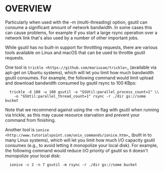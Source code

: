 # OVERVIEW
  Particularly when used with the -m (multi-threading) option, gsutil can
  consume a significant amount of network bandwidth. In some cases this can
  cause problems, for example if you start a large rsync operation over a
  network link that's also used by a number of other important jobs.

  While gsutil has no built-in support for throttling requests, there are
  various tools available on Linux and macOS that can be used to throttle
  gsutil requests.

  One tool is `trickle <https://github.com/mariusae/trickle>`_ (available via
  apt-get on Ubuntu systems), which will let you limit how much bandwidth gsutil
  consumes. For example, the following command would limit upload and download
  bandwidth consumed by gsutil rsync to 100 KBps:

      trickle -d 100 -u 100 gsutil -o "GSUtil:parallel_process_count=1" \\
        -o "GSUtil:parallel_thread_count=1" rsync -r ./dir gs://some bucket

  Note that we recommend against using the -m flag with gsutil when running via
  trickle, as this may cause resource starvation and prevent your command from
  finishing.

  Another tool is
  `ionice <http://www.tutorialspoint.com/unix_commands/ionice.htm>`_ (built
  in to many Linux systems), which will let you limit how much I/O capacity
  gsutil consumes (e.g., to avoid letting it monopolize your local disk). For
  example, the following command would reduce I/O priority of gsutil so it
  doesn't monopolize your local disk:

      ionice -c 2 -n 7 gsutil -m rsync -r ./dir gs://some bucket